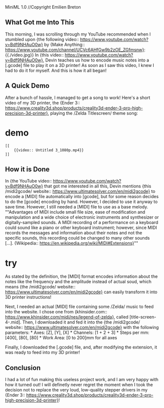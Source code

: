 MiniML 1.0
//Copyright Emilien Breton

What Got me Into This
---------------------

This morning, I was scrolling through my YouTube recommended when I stumbled upon {the following video:: https://www.youtube.com/watch?v=Bdf9NHAuO0w} by {Make Anything:: https://www.youtube.com/channel/UCVc6AHfGw9b2zOE_ZGfmsnw}:
{{./video.jpg}}
In {this video:: https://www.youtube.com/watch?v=Bdf9NHAuO0w}, Devin teaches us how to encode music notes into a [.gcode] file to play it on a 3D printer! As soon as I saw this video, I knew I had to do it for myself. And this is how it all began!


A Quick Demo
------------

After a bunch of hassle, I managed to get a song to work! Here's a short video of my 3D printer, the {Ender 3:: https://www.creality3d.shop/products/creality3d-ender-3-pro-high-precision-3d-printer}, playing the /Zelda Titlescreen/ theme song:
# demo
	[[
		{{video:: Untitled 3_1080p.mp4}}
	]]

How it is Done
--------------

In {the YouTube video:: https://www.youtube.com/watch?v=Bdf9NHAuO0w} that got me interested in all this, Devin mentions {this /midi2gcode/ website:: https://www.ultimatesolver.com/en/midi2gcode} to encode a [MIDI] file automatically into [gcode], but for some reason decides to do the [gcode] encoding by hand. However, I decided to use it anyway to save time. However, I still needed a [MIDI] file to use as a base melody.
""Advantages of MIDI include small file size, ease of modification and manipulation and a wide choice of electronic instruments and synthesizer or digitally-sampled sounds. A MIDI recording of a performance on a keyboard could sound like a piano or other keyboard instrument; however, since MIDI records the messages and information about their notes and not the specific sounds, this recording could be changed to many other sounds [...].
{Wikipedia:: https://en.wikipedia.org/wiki/MIDI#Extensions}""
# try
As stated by the definition, the [MIDI] format encodes information about the notes like the frequency and the amplitude instead of actual soud, which means {the /midi2gcode/ website:: https://www.ultimatesolver.com/en/midi2gcode} can easily transform it into 3D printer instructions!

Next, I needed an actual [MIDI] file containing some /Zelda/ music to feed into the website. I chose one from {khinsider.com:: https://www.khinsider.com/midi/nes/legend-of-zelda}, called [title-screen-4-.mid]. Then, I downloaded it and fed it into the {the /midi2gcode/ website:: https://www.ultimatesolver.com/en/midi2gcode} with the following parameters:
	* Axes: [Z], [Y], [X]
	* Channels: [1 + 2 + 3]
	* Steps per mm: [400], [80], [80]
	* Work Area: [0 to 200]mm for all axes

Finally, I downloaded the [.gcode] file, and, after modifying the extension, it was ready to feed into my 3D printer!


Conclusion
----------

I had a lot of fun making this useless project work, and I am very happy with how it turned out! I will definetly never regret the moment when I took the decision not to replace the very loud, low-quality stepper drivers in my {Ender 3:: https://www.creality3d.shop/products/creality3d-ender-3-pro-high-precision-3d-printer}!
